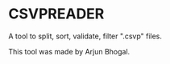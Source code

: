 # CSVPREADER
A tool to split, sort, validate, filter ".csvp" files. 

This tool was made by Arjun Bhogal. 
